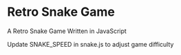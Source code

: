 # Retro Snake Game
A Retro Snake Game Written in JavaScript

Update SNAKE_SPEED in snake.js to adjust game difficulty
